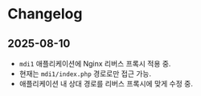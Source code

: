 # Changelog

## 2025-08-10
- `mdi1` 애플리케이션에 Nginx 리버스 프록시 적용 중.
- 현재는 `mdi1/index.php` 경로로만 접근 가능.
- 애플리케이션 내 상대 경로를 리버스 프록시에 맞게 수정 중.
